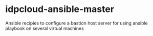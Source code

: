 # idpcloud-ansible-master
Ansible recipies to configure a bastion host server for using ansible playbook on several virtual machines
